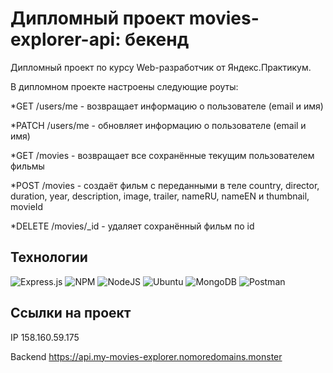 # Дипломный проект movies-explorer-api: бекенд
Дипломный проект по курсу Web-разработчик от Яндекс.Практикум. 

В дипломном проекте настроены следующие роуты:

*GET /users/me - возвращает информацию о пользователе (email и имя)

*PATCH /users/me - обновляет информацию о пользователе (email и имя)

*GET /movies - возвращает все сохранённые текущим  пользователем фильмы

*POST /movies - создаёт фильм с переданными в теле country, director, duration, year, description, image, trailer, nameRU, nameEN и thumbnail, movieId 

*DELETE /movies/_id - удаляет сохранённый фильм по id

## Технологии
![Express.js](https://img.shields.io/badge/express.js-%23404d59.svg?style=for-the-badge&logo=express&logoColor=%2361DAFB)
![NPM](https://img.shields.io/badge/NPM-%23CB3837.svg?style=for-the-badge&logo=npm&logoColor=white)
![NodeJS](https://img.shields.io/badge/node.js-6DA55F?style=for-the-badge&logo=node.js&logoColor=white)
![Ubuntu](https://img.shields.io/badge/Ubuntu-E95420?style=for-the-badge&logo=ubuntu&logoColor=white)
![MongoDB](https://img.shields.io/badge/-MongoDB-090909?style=for-the-badge&logo=MongoDB)
![Postman](https://img.shields.io/badge/Postman-FF6C37?style=for-the-badge&logo=postman&logoColor=white)

## Ссылки на проект

IP 158.160.59.175

Backend https://api.my-movies-explorer.nomoredomains.monster
